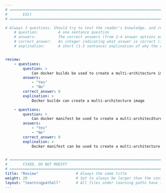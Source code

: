 ```yaml
---
# ================================================================================
#       Edit
# ================================================================================

# Always 3 questions. Should try to test the reader's knowledge, and reinforce the key points you want them to remember.
    # question:         A one sentance question
    # answers:          The correct answers (from 2-4 answer options only). Should be surrounded by quotes.
    # correct_answer:   An integer indicating what answer is correct (index starts from 0)
    # explination:      A short (1-3 sentance) explination of why the correct answer is correct. Can add aditional context if desired


review:
    - questions:
        question: >
            Can docker buildx be used to create a multi-architecture image?
        answers:
            - "Yes"
            - "No"
        correct_answer: 0                     
        explination: >
            Docker buildx can create a multi-architecture image

    - questions:
        question: >
            Can docker manifest be used to create a multi-architecdture image?
        answers:
            - "Yes"
            - "No"
        correct_answer: 0                     
        explination: >
            Docker manifest can be used to create a multi-architecture image
               

# ================================================================================
#       FIXED, DO NOT MODIFY
# ================================================================================
title: "Review"                 # Always the same title
weight: 20                      # Set to always be larger than the content in this path
layout: "learningpathall"       # All files under learning paths have this same wrapper
---
```

